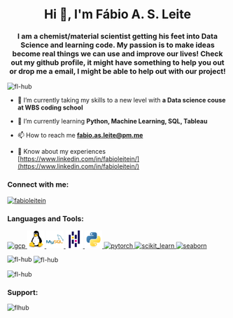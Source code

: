 <h1 align="center">Hi 👋, I'm Fábio A. S. Leite</h1>
<h3 align="center">I am a chemist/material scientist getting his feet into Data Science and learning code. My passion is to make ideas become real things we can use and improve our lives! Check out my github profile, it might have something to help you out or drop me a email, I might be able to help out with our project! </h3>

<p align="left"> <img src="https://komarev.com/ghpvc/?username=fl-hub&label=Profile%20views&color=0e75b6&style=flat" alt="fl-hub" /> </p>

- 🔭 I’m currently taking my skills to a new level with **a Data science couse at WBS coding school**

- 🌱 I’m currently learning **Python, Machine Learning, SQL, Tableau**

- 📫 How to reach me **fabio.as.leite@pm.me**

- 📄 Know about my experiences [https://www.linkedin.com/in/fabioleitein/](https://www.linkedin.com/in/fabioleitein/)

<h3 align="left">Connect with me:</h3>
<p align="left">
<a href="https://linkedin.com/in/fabioleitein" target="blank"><img align="center" src="https://raw.githubusercontent.com/rahuldkjain/github-profile-readme-generator/master/src/images/icons/Social/linked-in-alt.svg" alt="fabioleitein" height="30" width="40" /></a>
</p>

<h3 align="left">Languages and Tools:</h3>
<p align="left"> <a href="https://cloud.google.com" target="_blank" rel="noreferrer"> <img src="https://www.vectorlogo.zone/logos/google_cloud/google_cloud-icon.svg" alt="gcp" width="40" height="40"/> </a> <a href="https://www.linux.org/" target="_blank" rel="noreferrer"> <img src="https://raw.githubusercontent.com/devicons/devicon/master/icons/linux/linux-original.svg" alt="linux" width="40" height="40"/> </a> <a href="https://www.mysql.com/" target="_blank" rel="noreferrer"> <img src="https://raw.githubusercontent.com/devicons/devicon/master/icons/mysql/mysql-original-wordmark.svg" alt="mysql" width="40" height="40"/> </a> <a href="https://pandas.pydata.org/" target="_blank" rel="noreferrer"> <img src="https://raw.githubusercontent.com/devicons/devicon/2ae2a900d2f041da66e950e4d48052658d850630/icons/pandas/pandas-original.svg" alt="pandas" width="40" height="40"/> </a> <a href="https://www.python.org" target="_blank" rel="noreferrer"> <img src="https://raw.githubusercontent.com/devicons/devicon/master/icons/python/python-original.svg" alt="python" width="40" height="40"/> </a> <a href="https://pytorch.org/" target="_blank" rel="noreferrer"> <img src="https://www.vectorlogo.zone/logos/pytorch/pytorch-icon.svg" alt="pytorch" width="40" height="40"/> </a> <a href="https://scikit-learn.org/" target="_blank" rel="noreferrer"> <img src="https://upload.wikimedia.org/wikipedia/commons/0/05/Scikit_learn_logo_small.svg" alt="scikit_learn" width="40" height="40"/> </a> <a href="https://seaborn.pydata.org/" target="_blank" rel="noreferrer"> <img src="https://seaborn.pydata.org/_images/logo-mark-lightbg.svg" alt="seaborn" width="40" height="40"/> </a> </p>


<p><img align="left" src="https://github-readme-stats.vercel.app/api/top-langs?username=fl-hub&show_icons=true&locale=en&layout=compact" alt="fl-hub" /></p>

<p>&nbsp;<img align="center" src="https://github-readme-stats.vercel.app/api?username=fl-hub&show_icons=true&locale=en" alt="fl-hub" /></p>

<p><img align="center" src="https://github-readme-streak-stats.herokuapp.com/?user=fl-hub&" alt="fl-hub" /></p>

<h3 align="left">Support:</h3>
<p><a href="https://ko-fi.com/flhub"> <img align="left" src="https://cdn.ko-fi.com/cdn/kofi3.png?v=3" height="50" width="210" alt="flhub" /></a></p><br><br>
